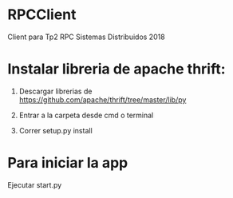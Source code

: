 # RPCClient
Client para Tp2 RPC Sistemas Distribuidos 2018


# Instalar libreria de apache thrift:

1) Descargar librerias de https://github.com/apache/thrift/tree/master/lib/py

2) Entrar a la carpeta desde cmd o terminal

3) Correr setup.py install

# Para iniciar la app

Ejecutar start.py
